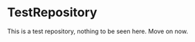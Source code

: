 TestRepository
==============

This is a test repository, nothing to be seen here. Move on now. 
 
 
  
 
 
  
 
 
 
  
  
 
 
  
 
 
 

